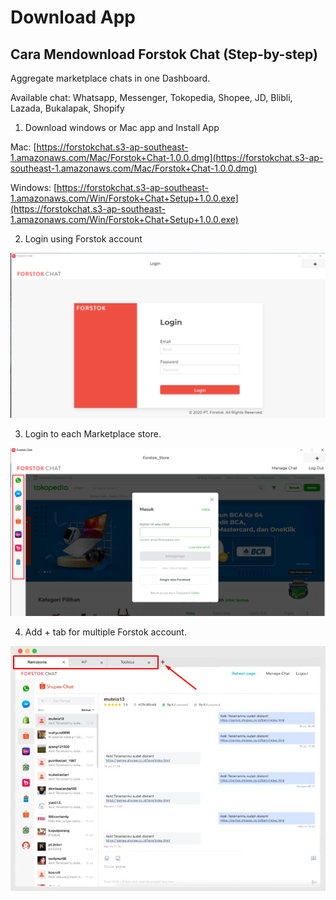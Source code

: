 # Download App

## Cara Mendownload Forstok Chat \(Step-by-step\)

Aggregate marketplace chats in one Dashboard. 

Available chat: Whatsapp, Messenger, Tokopedia, Shopee, JD, Blibli, Lazada, Bukalapak, Shopify

1. Download windows or Mac app and Install App

Mac: [https://forstokchat.s3-ap-southeast-1.amazonaws.com/Mac/Forstok+Chat-1.0.0.dmg](https://forstokchat.s3-ap-southeast-1.amazonaws.com/Mac/Forstok+Chat-1.0.0.dmg)

Windows: [https://forstokchat.s3-ap-southeast-1.amazonaws.com/Win/Forstok+Chat+Setup+1.0.0.exe](https://forstokchat.s3-ap-southeast-1.amazonaws.com/Win/Forstok+Chat+Setup+1.0.0.exe)

2. Login using Forstok account 

![](../../.gitbook/assets/image%20%2810%29.png)

3. Login to each Marketplace store. 

![](../../.gitbook/assets/image%20%28263%29.png)

4. Add + tab for multiple Forstok account.

![](../../.gitbook/assets/image%20%2883%29.png)



